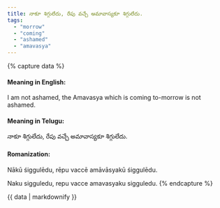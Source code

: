 ```yaml
---
title: నాకూ శిగ్గులేదు, రేపు వచ్చే అమావాస్యకూ శిగ్గులేదు.
tags:
  - "morrow"
  - "coming"
  - "ashamed"
  - "amavasya"
---
```


{% capture data %}
#### Meaning in English:
I am not ashamed, the Amavasya which is coming to-morrow is not ashamed.

#### Meaning in Telugu:
నాకూ శిగ్గులేదు, రేపు వచ్చే అమావాస్యకూ శిగ్గులేదు.

#### Romanization:
Nākū śiggulēdu, rēpu vaccē amāvāsyakū śiggulēdu.

Naku sigguledu, repu vacce amavasyaku sigguledu.
{% endcapture %}

{{ data | markdownify }}

